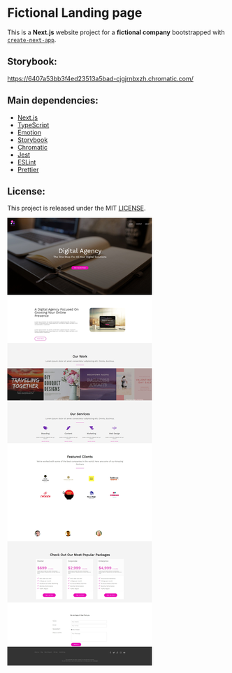 # Fictional Landing page

This is a **Next.js** website project for a **fictional company** bootstrapped with [`create-next-app`](https://github.com/vercel/next.js/tree/canary/packages/create-next-app).

## Storybook:
https://6407a53bb3f4ed23513a5bad-cjgjrnbxzh.chromatic.com/

## Main dependencies:
- [Next.js](https://nextjs.org/)
- [TypeScript](https://www.typescriptlang.org/)
- [Emotion](https://emotion.sh/)
- [Storybook](https://storybook.js.org/)
- [Chromatic](https://www.chromatic.com/)
- [Jest](https://jestjs.io/)
- [ESLint](https://eslint.org/)
- [Prettier](https://prettier.io/)

## License:
This project is released under the MIT [LICENSE](/LICENSE).

![Digisolve screenshot](/screenshot.jpeg "Digisolve screenshot")
